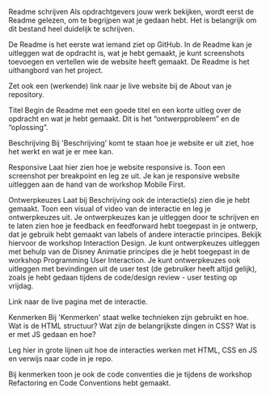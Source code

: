 Readme schrijven
Als opdrachtgevers jouw werk bekijken, wordt eerst de Readme gelezen, om te begrijpen wat je gedaan hebt. Het is belangrijk om dit bestand heel duidelijk te schrijven.

De Readme is het eerste wat iemand ziet op GitHub. In de Readme kan je uitleggen wat de opdracht is, wat je hebt gemaakt, je kunt screenshots toevoegen en vertellen wie de website heeft gemaakt. De Readme is het uithangbord van het project.

Zet ook een (werkende) link naar je live website bij de About van je repository.

Titel
Begin de Readme met een goede titel en een korte uitleg over de opdracht en wat je hebt gemaakt. Dit is het “ontwerpprobleem” en de “oplossing”.

Beschrijving
Bij 'Beschrijving' komt te staan hoe je website er uit ziet, hoe het werkt en wat je er mee kan.

Responsive
Laat hier zien hoe je website responsive is. Toon een screenshot per breakpoint en leg ze uit. Je kan je responsive website uitleggen aan de hand van de workshop Mobile First.

Ontwerpkeuzes
Laat bij Beschrijving ook de interactie(s) zien die je hebt gemaakt. Toon een visual of video van de interactie en leg je ontwerpkeuzes uit. Je ontwerpkeuzes kan je uitleggen door te schrijven en te laten zien hoe je feedback en feedforward hebt toegepast in je ontwerp, dat je gebruik hebt gemaakt van labels of andere interactie principes. Bekijk hiervoor de workshop Interaction Design. Je kunt ontwerpkeuzes uitleggen met behulp van de Disney Animatie principes die je hebt toegepast in de workshop Programming User Interaction. Je kunt ontwerpkeuzes ook uitleggen met bevindingen uit de user test (de gebruiker heeft altijd gelijk), zoals je hebt gedaan tijdens de code/design review - user testing op vrijdag.

Link naar de live pagina met de interactie.

Kenmerken
Bij 'Kenmerken' staat welke technieken zijn gebruikt en hoe. Wat is de HTML structuur? Wat zijn de belangrijkste dingen in CSS? Wat is er met JS gedaan en hoe?

Leg hier in grote lijnen uit hoe de interacties werken met HTML, CSS en JS en verwijs naar code in je repo.

Bij kenmerken toon je ook de code conventies die je tijdens de workshop Refactoring en Code Conventions hebt gemaakt.
